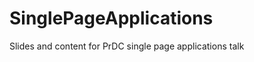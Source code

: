 SinglePageApplications
======================

Slides and content for PrDC single page applications talk